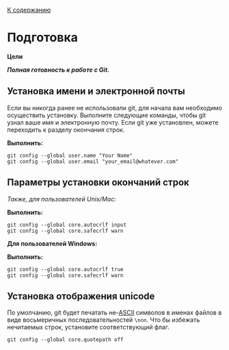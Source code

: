 [К содержанию](./readme.md)

# Подготовка

**Цели**

***Полная готовность к работе с Git.***

## Установка имени и электронной почты

Если вы никогда ранее не использовали git, для начала вам необходимо осуществить установку.
Выполните следующие команды, чтобы git узнал ваше имя и электронную почту. 
Если git уже установлен, можете переходить к разделу окончания строк.

**Выполнить:**
```
git config --global user.name "Your Name"
git config --global user.email "your_email@whatever.com"
```
## Параметры установки окончаний строк
*Также, для пользователей Unix/Mac:*

**Выполнить:**
```
git config --global core.autocrlf input
git config --global core.safecrlf warn
```
**Для пользователей Windows:**

**Выполнить:**

```
git config --global core.autocrlf true
git config --global core.safecrlf warn
```

## Установка отображения unicode

По умолчанию, git будет печатать не-[ASCII](https://unicode-table.com/ru/#basic-latin) символов в именах файлов в виде восьмеричных последовательностей ```\nnn```. Что бы избежать нечитаемых строк, установите соответствующий флаг.

```
git config --global core.quotepath off
```